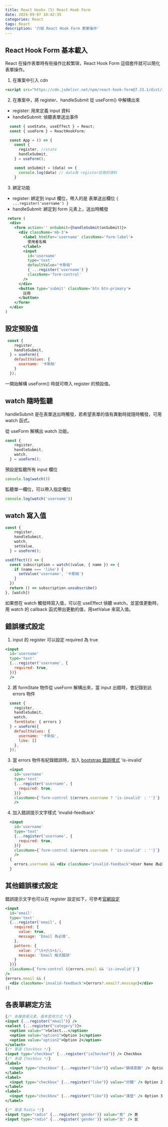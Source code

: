 ```yaml
---
title: React Hooks (5) React Hook Form
date: 2024-09-07 10:42:35
categories: React
tags: React
description: '介紹 React Hook Form 表單操作'
---
```


## React Hook Form 基本載入

React 在操作表單時有些操作比較繁瑣，React Hook Form 這個套件就可以簡化表單操作。

1. 在專案中引入 cdn

``` html
<script src="https://cdn.jsdelivr.net/npm/react-hook-form@7.33.1/dist/index.umd.min.js"></script>
```

2. 在專案中，將 register、handleSubmit 從 useForm() 中解構出來

- register: 用來定義 input 資料
- handleSubmit: 偵聽表單送出事件

``` js
  const { useState, useEffect } = React;
  const { useForm } = ReactHookForm;

  const App = () => {
    const {
      register, //state
      handleSubmit,
    } = useForm();

    const onSubmit = (data) => {
      console.log(data) // data為 register註冊的資料
    }
```

3. 綁定功能

- register: 綁定到 input 欄位，帶入的是 表單送出欄位 `{ ...register('username') }`
- handleSubmit: 綁定到 form 元素上，送出時觸發

``` jsx
 return (
  <div>
    <form action='' onSubmit={handleSubmit(onSubmit)}>
      <div className='mb-3'>
        <label htmlFor='username' className='form-label'>
          使用者名稱
        </label>
        <input
          id='username'
          type='text'
          defaultValue="卡斯伯"
          { ...register('username') }
          className='form-control'
        />
      </div>
      <button type='submit' className='btn btn-primary'>
        註冊
      </button>
    </form>
  </div>
)
```

## 設定預設值

``` js
 const {
    register,
    handleSubmit,
  } = useForm({
    defaultValues: {
      username: '卡斯柏'
    }
  });
```

一開始解構 useForm() 時就可帶入 register 的預設值。

## watch 隨時監聽

handleSubmit 是在表單送出時觸發，若希望表單的值有異動時就隨時觸發，可用 watch 函式。

從 useForm 解構出 watch 功能。
``` js
const {
    register,
    handleSubmit,
    watch,
  } = useForm();
```

預設是監聽所有 input 欄位

``` js
console.log(watch())
```

監聽單一欄位，可以帶入指定欄位

``` js
console.log(watch('username'))
```

## watch 寫入值

``` js
const {
    register,
    handleSubmit,
    watch,
    setValue,
  } = useForm();

useEffect(() => {
  const subscription = watch((value, { name }) => {
    if (name === 'like') {
      setValue('username', '卡斯柏')
    }
  })
  return () => subscription.unsubscribe()
}, [watch])
```

如果想在 watch 觸發時寫入值，可以在 useEffect 偵聽 watch，並當值更動時，用 watch 的 callback 函式帶出更動的值，用setValue 來寫入值。

## 錯誤樣式設定

1. input 的 register 可以設定 required 為 true

``` jsx
<input
  id='username'
  type='text'
  {...register('username', {
    required: true,
  })}
  />
```

2. 將 formState 物件從 useForm 解構出來，當 input 出錯時，會記錄到此 errors  物件

``` jsx
  const {
    register,
    handleSubmit,
    watch,
    formState: { errors }
  } = useForm({
    defaultValues: {
      username: '卡斯伯',
      like: []
    },
  });
```

3. 當 errors 物件有紀錄錯誤時，加入 [bootstrap 錯誤樣式](https://getbootstrap.com/docs/5.3/forms/validation/#server-side) 'is-invalid'

``` jsx
  <input
    id='username'
    type='text'
    {...register('username', {
      required: true,
    })}
    className={`form-control ${errors.username ? 'is-invalid' : ''}`}
    />
```

4. 加入錯誤提示文字樣式 'invalid-feedback'

``` jsx
  <input
    id='username'
    type='text'
    {...register('username', {
      required: true,
    })}
    className={`form-control ${errors.username ? 'is-invalid' : ''}`}
    />
  {
    errors.username && <div className="invalid-feedback">User Name 為必填欄位</div>
  }
```

## 其他錯誤樣式設定

錯誤提示文字也可以在 register 設定如下，可參考[官網設定](https://react-hook-form.com/docs/useform/register#registerRef)

``` jsx
<input
  id='email'
  type='text'
  {...register('email', {
    required: {
      value: true,
      message: 'Email 為必填',
    },
    pattern: {
      value: /^\S+@\S+$/i,
      message: 'Email 格式錯誤'
    }
  })}
  className={`form-control ${errors.email && 'is-invalid'}`}
/>
{errors.email && (
  <div className='invalid-feedback'>{errors?.email?.message}</div>
)}
```

## 各表單綁定方法

```jsx
{/* 各種表單元素，基本套用方式 */}
<input {...register("email")} />
<select {...register("category")}>
  <option value="">Select...</option>
  <option value="option1">Option 1</option>
  <option value="option2">Option 2</option>
</select>
{/* 單選 Checkbox */}
<input type="checkbox" {...register("isChecked")} /> Checkbox
{/* 多選 Checkbox */}
<label>
  <input type="checkbox" {...register("like")} value="鍋燒意麵" /> Option 1
</label>
<label>
  <input type="checkbox" {...register("like")} value="炒麵" /> Option 2
</label>
<label>
  <input type="checkbox" {...register("like")} value="漢堡" /> Option 3
</label>

{/* 單選 Radio */}
<input type="radio" {...register('gender')} value="男" /> 男
<input type="radio" {...register('gender')} value="女" /> 女
```







